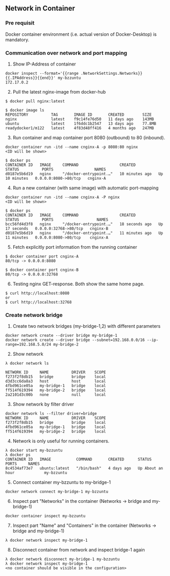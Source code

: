 ## Network in Container
###  Pre requisit
Docker container environment (i.e. actual version of Docker-Desktop) is mandatory.
### Communication over network and port mapping 
1. Show IP-Address of container
```
docker inspect --format='{{range .NetworkSettings.Networks}}{{.IPAddress}}{{end}}' my-bzzuntu
172.17.0.2
```
2. Pull the latest nginx-image from docker-hub
```
$ docker pull nginx:latest

$ docker image ls
REPOSITORY          TAG       IMAGE ID       CREATED        SIZE
nginx               latest    f9c14fe76d50   11 days ago    143MB
ubuntu              latest    1f6ddc1b2547   13 days ago    77.8MB
readydocker1/m122   latest    4f83d48ff416   4 months ago   247MB
```
3. Run container and map container port 8080 (outbound) to 80 (inbound).
```
docker container run -itd --name cnginx-A -p 8080:80 nginx
<ID will be shown>

$ docker ps
CONTAINER ID   IMAGE     COMMAND                  CREATED          STATUS          PORTS                  NAMES
d0187e5b6d19   nginx     "/docker-entrypoint.…"   10 minutes ago   Up 10 minutes   0.0.0.0:8080->80/tcp   cnginx-A
```
4. Run a new container (with same image) with automatic port-mapping
```
docker container run -itd --name cnginx-A -P nginx
<ID will be shown>

$ docker ps
CONTAINER ID   IMAGE     COMMAND                  CREATED          STATUS          PORTS                   NAMES
bcc56fd4d3f8   nginx     "/docker-entrypoint.…"   18 seconds ago   Up 17 seconds   0.0.0.0:32768->80/tcp   cnginx-B
d0187e5b6d19   nginx     "/docker-entrypoint.…"   11 minutes ago   Up 11 minutes   0.0.0.0:8080->80/tcp    cnginx-A
```
5. Fetch explicitly port information from the running container
```
$ docker container port cnginx-A
80/tcp -> 0.0.0.0:8080

$ docker container port cnginx-B
80/tcp -> 0.0.0.0:32768
```
6. Testing nginx GET-response. Both show the same home page.
```
$ curl http://localhost:8080
or 
$ curl http://localhost:32768
```


### Create network bridge
1. Create two network bridges (my-bridge-1,2) with different parameters
```
docker network create --driver bridge my-bridge-1
docker network create --driver bridge --subnet=192.168.0.0/16 --ip-range=192.168.5.0/24 my-bridge-2
```

2. Show network
```
λ docker network ls

NETWORK ID     NAME          DRIVER    SCOPE
f273f2f8db15   bridge        bridge    local
d3d3cc6da8a3   host          host      local
4fbd961ce05a   my-bridge-1   bridge    local
ff514f619394   my-bridge-2   bridge    local
2a2101d3c00b   none          null      local

```
3. Show network by filter driver
```
docker network ls --filter driver=bridge
NETWORK ID     NAME          DRIVER    SCOPE
f273f2f8db15   bridge        bridge    local
4fbd961ce05a   my-bridge-1   bridge    local
ff514f619394   my-bridge-2   bridge    local
```

4. Network is only useful for running containers.
```
λ docker start my-bzzuntu
λ docker ps
CONTAINER ID   IMAGE           COMMAND       CREATED      STATUS             PORTS     NAMES
8c4534af73e7   ubuntu:latest   "/bin/bash"   4 days ago   Up About an hour             my-bzzuntu
```
5. Connect container my-bzzuntu to my-bridge-1
```
docker network connect my-bridge-1 my-bzzuntu
```
6. Inspect part "Networks" in the container (Networks -> bridge and my-bridge-1) 
```
docker container inspect my-bzzuntu
```
7. Inspect part "Name" and "Containers" in the container (Networks -> bridge and my-bridge-1) 
```
λ docker network inspect my-bridge-1
```
8. Disconnect container from network and inspect bridge-1 again 
```
λ docker network disconnect my-bridge-1 my-bzzuntu
λ docker network inspect my-bridge-1
<no container should be visible in the configuration>
```
